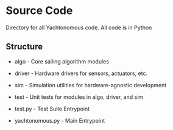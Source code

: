 # Source Code
Directory for all Yachtonomous code. All code is in Python

## Structure
- algo - Core sailing algorithm modules
- driver - Hardware drivers for sensors, actuators, etc.
- sim - Simulation utilities for hardware-agnostic development
- test - Unit tests for modules in algo, driver, and sim

- test.py - Test Suite Entrypoint
- yachtonomous.py - Main Entrypoint